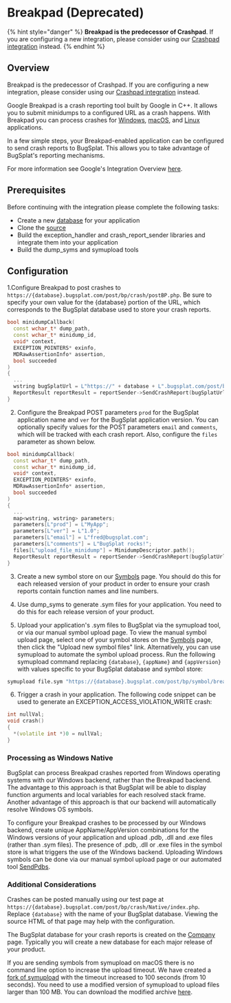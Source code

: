# Breakpad \(Deprecated\)

{% hint style="danger" %}
**Breakpad is the predecessor of Crashpad**. If you are configuring a new integration, please consider using our [Crashpad integration](https://www.bugsplat.com/docs/sdk/crashpad) instead.
{% endhint %}

## Overview

Breakpad is the predecessor of Crashpad. If you are configuring a new integration, please consider using our [Crashpad integration](https://www.bugsplat.com/docs/sdk/crashpad) instead.

Google Breakpad is a crash reporting tool built by Google in C++. It allows you to submit minidumps to a configured URL as a crash happens. With Breakpad you can process crashes for [Windows](https://github.com/google/breakpad/blob/master/docs/windows_client_integration.md), [macOS](https://github.com/google/breakpad/blob/master/docs/mac_breakpad_starter_guide.md), and [Linux](https://github.com/google/breakpad/blob/master/docs/linux_starter_guide.md) applications.

In a few simple steps, your Breakpad-enabled application can be configured to send crash reports to BugSplat. This allows you to take advantage of BugSplat's reporting mechanisms.

For more information see Google's Integration Overview [here](https://chromium.googlesource.com/breakpad/breakpad/+/master/docs/getting_started_with_breakpad.md).

## Prerequisites

Before continuing with the integration please complete the following tasks:

* Create a new [database](https://app.bugsplat.com/v2/company) for your application
* Clone the [source](https://chromium.googlesource.com/breakpad/breakpad/)
* Build the exception\_handler and crash\_report\_sender libraries and integrate them into your application
* Build the dump\_syms and symupload tools

## Configuration

1.Configure Breakpad to post crashes to `https://{database}.bugsplat.com/post/bp/crash/postBP.php`. Be sure to specify your own value for the {database} portion of the URL, which corresponds to the BugSplat database used to store your crash reports.

```cpp
bool minidumpCallback(
  const wchar_t* dump_path,
  const wchar_t* minidump_id,
  void* context,
  EXCEPTION_POINTERS* exinfo,
  MDRawAssertionInfo* assertion,
  bool succeeded
)
{
  ...
  wstring bugSplatUrl = L"https://" + database + L".bugsplat.com/post/bp/crash/postBP.php";
  ReportResult reportResult = reportSender->SendCrashReport(bugSplatUrl, parameters, files, &exceptionCode);
}
```

2. Configure the Breakpad POST parameters `prod` for the BugSplat application name and `ver` for the BugSplat application version. You can optionally specify values for the POST parameters `email` and `comments`, which will be tracked with each crash report. Also, configure the `files` parameter as shown below.

```cpp
bool minidumpCallback(
  const wchar_t* dump_path,
  const wchar_t* minidump_id,
  void* context,
  EXCEPTION_POINTERS* exinfo,
  MDRawAssertionInfo* assertion,
  bool succeeded
)
{
  ...
  map<wstring, wstring> parameters;
  parameters[L"prod"] = L"MyApp";
  parameters[L"ver"] = L"1.0";
  parameters[L"email"] = L"fred@bugsplat.com";
  parameters[L"comments"] = L"BugSplat rocks!";
  files[L"upload_file_minidump"] = MinidumpDescriptor.path();
  ReportResult reportResult = reportSender->SendCrashReport(bugSplatUrl, parameters, files, &exceptionCode);
}
```

3. Create a new symbol store on our [Symbols](https://app.bugsplat.com/v2/symbols/) page. You should do this for each released version of your product in order to ensure your crash reports contain function names and line numbers.

4. Use dump\_syms to generate .sym files for your application. You need to do this for each release version of your product.

5. Upload your application's .sym files to BugSplat via the symupload tool, or via our manual symbol upload page. To view the manual symbol upload page, select one of your symbol stores on the [Symbols](https://app.bugsplat.com/v2/symbols/) page, then click the "Upload new symbol files" link. Alternatively, you can use symupload to automate the symbol upload process. Run the following symupload command replacing `{database}`, `{appName}` and `{appVersion}` with values specific to your BugSplat database and symbol store:

```bash
symupload file.sym "https://{database}.bugsplat.com/post/bp/symbol/breakpadsymbols.php?appName={appName}&appVer={appVersion}"
```

6. Trigger a crash in your application. The following code snippet can be used to generate an EXCEPTION\_ACCESS\_VIOLATION\_WRITE crash:

```cpp
int nullVal;
void crash()
{
  *(volatile int *)0 = nullVal;
}
```

### Processing as Windows Native

BugSplat can process Breakpad crashes reported from Windows operating systems with our Windows backend, rather than the Breakpad backend. The advantage to this approach is that BugSplat will be able to display function arguments and local variables for each resolved stack frame. Another advantage of this approach is that our backend will automatically resolve Windows OS symbols.

To configure your Breakpad crashes to be processed by our Windows backend, create unique AppName/AppVersion combinations for the Windows versions of your application and upload .pdb, .dll and .exe files \(rather than .sym files\). The presence of .pdb, .dll or .exe files in the symbol store is what triggers the use of the Windows backend. Uploading Windows symbols can be done via our manual symbol upload page or our automated tool [SendPdbs](https://www.bugsplat.com/docs/faq/sendpdbs).

### Additional Considerations

Crashes can be posted manually using our test page at `https://{database}.bugsplat.com/post/bp/crash/Native/index.php`. Replace `{database}` with the name of your BugSplat database. Viewing the source HTML of that page may help with the configuration.

The BugSplat database for your crash reports is created on the [Company](https://app.bugsplat.com/v2/company) page. Typically you will create a new database for each major release of your product.

If you are sending symbols from symupload on macOS there is no command line option to increase the upload timeout. We have created a [fork of symupload](https://github.com/BugSplat-Git/breakpad/commit/b823d9128884051627874a780296edef1cf6acac) with the timeout increased to 100 seconds \(from 10 seconds\). You need to use a modified version of symupload to upload files larger than 100 MB. You can download the modified archive [here](https://s3.amazonaws.com/bugsplat-public/symupload.xcarchive.zip).

